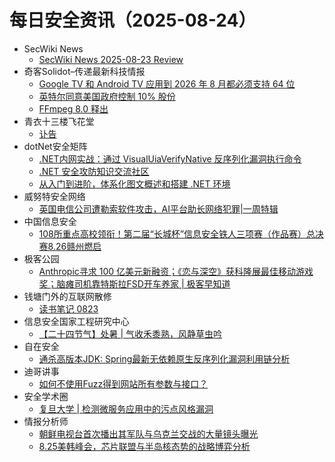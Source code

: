 # 每日安全资讯（2025-08-24）

- SecWiki News
  - [SecWiki News 2025-08-23 Review](http://www.sec-wiki.com/?2025-08-23)
- 奇客Solidot–传递最新科技情报
  - [Google TV 和 Android TV 应用到 2026 年 8 月都必须支持 64 位](https://www.solidot.org/story?sid=82129)
  - [英特尔同意美国政府控制 10% 股份](https://www.solidot.org/story?sid=82128)
  - [FFmpeg 8.0 释出](https://www.solidot.org/story?sid=82127)
- 青衣十三楼飞花堂
  - [讣告](https://mp.weixin.qq.com/s?__biz=MzUzMjQyMDE3Ng==&mid=2247488560&idx=1&sn=06fb439d6e6ea11d13af3a6cc3574db9)
- dotNet安全矩阵
  - [.NET内网实战：通过 VisualUiaVerifyNative 反序列化漏洞执行命令](https://mp.weixin.qq.com/s?__biz=MzUyOTc3NTQ5MA==&mid=2247500357&idx=1&sn=20aa619c6b117f6b43119d4953a21aef)
  - [.NET 安全攻防知识交流社区](https://mp.weixin.qq.com/s?__biz=MzUyOTc3NTQ5MA==&mid=2247500357&idx=2&sn=6285ca85035f06eeb683d61cf23adb0a)
  - [从入门到进阶，体系化图文概述和搭建 .NET 环境](https://mp.weixin.qq.com/s?__biz=MzUyOTc3NTQ5MA==&mid=2247500357&idx=3&sn=0f83518b9cb860ea1f9ddf3d117f111d)
- 威努特安全网络
  - [英国电信公司遭勒索软件攻击，AI平台助长网络犯罪|一周特辑](https://mp.weixin.qq.com/s?__biz=MzAwNTgyODU3NQ==&mid=2651135125&idx=1&sn=5cbfacab46e488898274bafb7fb8078d)
- 中国信息安全
  - [108所重点高校领衔！第二届“长城杯”信息安全铁人三项赛（作品赛）总决赛8.26赣州燃启](https://mp.weixin.qq.com/s?__biz=MzA5MzE5MDAzOA==&mid=2664247879&idx=1&sn=8988c40a1d195fb69592f6980aef0795)
- 极客公园
  - [Anthropic寻求 100 亿美元新融资；《恋与深空》获科隆展最佳移动游戏奖；脑瘫司机靠特斯拉FSD开车养家 | 极客早知道](https://mp.weixin.qq.com/s?__biz=MTMwNDMwODQ0MQ==&mid=2653085372&idx=1&sn=dba3e8a5d586092c1761e43e2b53b5e2)
- 钱塘门外的互联网散修
  - [读书笔记 0823](https://mp.weixin.qq.com/s?__biz=MzUxMjkxMzY2OA==&mid=2247483824&idx=1&sn=276f4d560ef024624b431b8aaa0bba93)
- 信息安全国家工程研究中心
  - [【二十四节气】处暑 | 气收禾黍熟，风静草虫吟](https://mp.weixin.qq.com/s?__biz=MzU5OTQ0NzY3Ng==&mid=2247500731&idx=1&sn=3a287bc027886ea7de8d02fbd3d91645)
- 自在安全
  - [通杀高版本JDK: Spring最新无依赖原生反序列化漏洞利用链分析](https://mp.weixin.qq.com/s?__biz=Mzk0NTU5Mjg0Ng==&mid=2247492311&idx=1&sn=9922b0495216c1442d0b9868051388be)
- 迪哥讲事
  - [如何不使用Fuzz得到网站所有参数与接口？](https://mp.weixin.qq.com/s?__biz=MzIzMTIzNTM0MA==&mid=2247498088&idx=1&sn=fa78f55067cd3baccd79179ce6839088)
- 安全学术圈
  - [复旦大学 | 检测微服务应用中的污点风格漏洞](https://mp.weixin.qq.com/s?__biz=MzU5MTM5MTQ2MA==&mid=2247493535&idx=1&sn=8874a2770afc252f5a107d712433dd37)
- 情报分析师
  - [朝鲜电视台首次播出其军队与乌克兰交战的大量镜头曝光](https://mp.weixin.qq.com/s?__biz=MzA3Mjc1MTkwOA==&mid=2650562049&idx=1&sn=b17302c24c5968667794f91131ad5f9d)
  - [8.25美韩峰会，芯片联盟与半岛核态势的战略博弈分析](https://mp.weixin.qq.com/s?__biz=MzA3Mjc1MTkwOA==&mid=2650562049&idx=2&sn=08f7647dd78b2236cd1553a155b9d29b)
